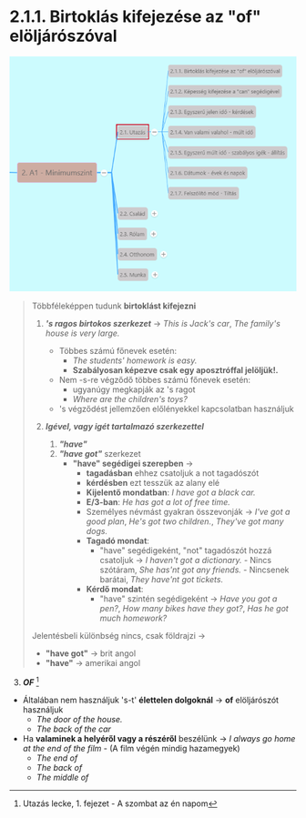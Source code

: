 # 2.1.1. Birtoklás kifejezése az "of" elöljárószóval

![2.1](images/2.1.png)

> Többféleképpen tudunk **birtoklást kifejezni**
>
> 1. ***'s ragos birtokos szerkezet*** -> *This is Jack's car*, *The family's house is very large.*
>     * Többes számú főnevek esetén:
>       * *The students' homework is easy.*
>       * **Szabályosan képezve csak egy aposztróffal jelöljük!.**
>     * Nem -s-re végződő többes számú főnevek esetén:
>       * ugyanúgy megkapják az 's ragot
>       * *Where are the children's toys?*
>     * 's végződést jellemzően előlényekkel kapcsolatban használjuk
>
> 2. ***Igével, vagy igét tartalmazó szerkezettel***
>    1. ***"have"***
>    2. ***"have got"*** szerkezet
>       * **"have" segédigei szerepben** ->
>         * **tagadásban** ehhez csatoljuk a not tagadószót
>         * **kérdésben** ezt tesszük az alany elé
>         * **Kijelentő mondatban**: *I have got a black car.*
>         * **E/3-ban**: *He has got a lot of free time.*
>         * Személyes névmást gyakran összevonják -> *I've got a good plan*, *He's got two children.*, *They've got many dogs.*
>         * **Tagadó mondat**:
>           * "have" segédigeként, "not" tagadószót hozzá csatoljuk -> *I haven't got a dictionary.* - Nincs szótáram, *She has'nt got any friends.* - Nincsenek barátai, *They have'nt got tickets.*
>         * **Kérdő mondat**:
>           * "have" szintén segédigeként -> *Have you got a pen?*, *How many bikes have they got?*, *Has he got much homework?*
>
> Jelentésbeli különbség nincs, csak földrajzi ->
>
> * **"have got"** -> brit angol
> * **"have"** -> amerikai angol

3. ***OF*** [^1]

* Általában nem használjuk 's-t' **élettelen dolgoknál** -> **of** elöljárószót használjuk
  * *The door of the house.*
  * *The back of the car*
* Ha **valaminek a helyéről vagy a részéről** beszélünk -> *I always go home at the end of the film* - (A film végén mindig hazamegyek)
  * *The end of*
  * *The back of*
  * *The middle of*

[^1]: Utazás lecke, 1. fejezet - A szombat az én napom